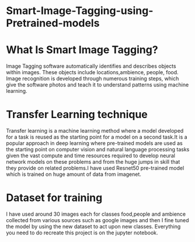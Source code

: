 # Smart-Image-Tagging-using-Pretrained-models
# What Is Smart Image Tagging?
Image Tagging software automatically identifies and describes objects within images. These objects include locations,ambience, people, food. Image recognition is developed through numerous  training steps, which give the  software photos and teach it to understand patterns using machine learning.
# Transfer Learning technique
Transfer learning is a machine learning method where a model developed for a task is reused as the starting point for a model on a second task.It is a popular approach in deep learning where pre-trained models are used as the starting point on computer vision and natural language processing tasks given the vast compute and time resources required to develop neural network models on these problems and from the huge jumps in skill that they provide on related problems.I have used Resnet50 pre-trained model which is trained on huge amount of data from imagenet.
# Dataset for training
I have used around 30 images each for classes food,people and ambience collected from various sources such as google images and then I fine tuned the model by using the new dataset to act upon new classes. Everything you need to do recreate this project is on the jupyter notebook.
